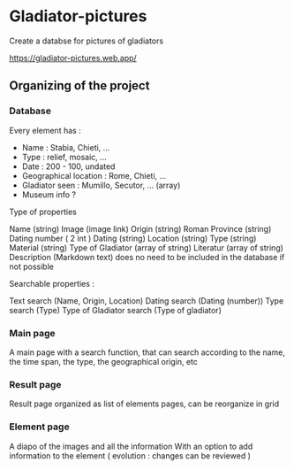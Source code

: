 # Gladiator-pictures
Create a databse for pictures of gladiators

https://gladiator-pictures.web.app/

## Organizing of the project

### Database
Every element has : 
- Name : Stabia, Chieti, ...
- Type : relief, mosaic, ...
- Date : 200 - 100, undated 
- Geographical location : Rome, Chieti, ...
- Gladiator seen : Mumillo, Secutor, ... (array)
- Museum info ? 

Type of properties 

Name (string)
Image (image link) 
Origin (string) 
Roman Province (string) 
Dating number ( 2 int ) 
Dating (string)
Location (string)
Type (string)
Material (string)
Type of Gladiator (array of string)
Literatur (array of string)
Description (Markdown text) does no need to be included in the database if not possible


Searchable properties : 

Text search (Name, Origin, Location) 
Dating search (Dating (number))
Type search (Type) 
Type of Gladiator search (Type of gladiator)  

### Main page 
A main page with a search function, that can search according to the name, the time span, the type, the geographical origin, etc 

### Result page
Result page organized as list of elements pages, can be reorganize in grid 

### Element page 
A diapo of the images and all the information 
With an option to add information to the element ( evolution : changes can be reviewed ) 

